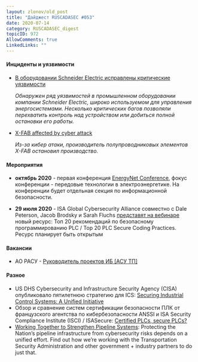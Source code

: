 ```yaml
---
layout: zlonov/old_post
title: "Дайджест RUSCADASEC #053"
date: 2020-07-14
category: RUSCADASEC_digest
topicID: 972
AllowComments: true
LinkedLinks: ""
---
```

#### Инциденты и уязвимости

- [В оборудовании Schneider Electric исправлены критические уязвимости](https://xakep.ru/2020/07/07/schneider-electric-bugs/)

  *Обнаружен ряд уязвимостей в промышленном оборудовании компании Schneider Electric, широко используемом для управления энергосистемами. Несколько критических багов позволяли перехватить контроль над устройством или добиться полной остановки его работы.*
- [X-FAB affected by cyber attack](https://www.xfab.com/about-x-fab/news/newsdetail/article/x-fab-affected-by-cyber-attack-1/)

  *Из-за кибер атаки, производитель полупроводниковых элементов X-FAB остановил производство.*

#### Мероприятия

- **октябрь 2020** - первая конференция [EnergyNet Conference](https://energynet.ru/?p=con2020), фокус конференции - передовые технологии в электроэнергетике. На конференции будет отдельная секция по информационной безопасности.

- **29 июля 2020** - ISA Global Cybersecurity Alliance совместно с Dale Peterson, Jacob Brodsky и Sarah Fluchs [представят на вебинаре](https://www.globalspec.com/events/eventdetails?eventid=2752) новый ресурс: Топ 20 рекомендаций по безопасному программированию PLC / Top 20 PLC Secure Coding Practices. Ресурс планирует быть открытым

#### Вакансии

- АО РАСУ - [Руководитель проектов ИБ [АСУ ТП]](https://hh.ru/vacancy/37851826)

#### Разное

- US DHS Cybersecurity and Infrastructure Security Agency (CISA) опубликовало пятилетнюю стратегию для ICS: [Securing Industrial Control Systems: A Unified Initiative](https://www.cisa.gov/publication/securing-industrial-control-systems)
- Обзор и сравнение систем сертификации безопасности ПЛК от французского агентства по кибербезопасности ANSSI и ISA Security Compliance Institute (ISCI) / ISASecure: [Certified PLCs, secure PLCs?](https://pentesting-ics.com/2020/07/11/certified-plcs-secure-plcs/)
- [Working Together to Strengthen Pipeline Systems](https://www.cisa.gov/blog/2020/07/10/working-together-strengthen-pipeline-systems): Protecting the Nation’s pipeline infrastructure from cybersecurity risks depends on a unified effort. Find out how we’re working with the Transportation Security Administration and other government + industry partners to do just that.
